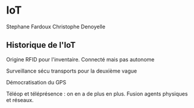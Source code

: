 # IoT

Stephane Fardoux
Christophe Denoyelle

## Historique de l'IoT

Origine RFID pour l'inventaire. Connecté mais pas autonome

Surveillance sécu transports pour la deuxième vague

Démocratisation du GPS

Téléop et téléprésence : on en a de plus en plus. Fusion agents physiques et réseaux.



